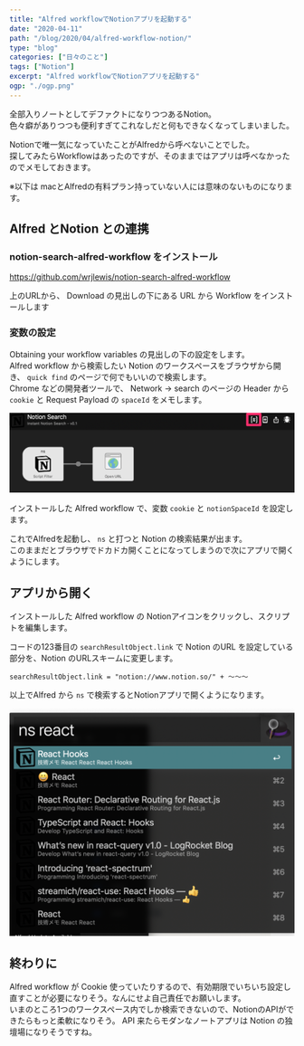 ```yaml
---
title: "Alfred workflowでNotionアプリを起動する"
date: "2020-04-11"
path: "/blog/2020/04/alfred-workflow-notion/"
type: "blog"
categories: ["日々のこと"]
tags: ["Notion"]
excerpt: "Alfred workflowでNotionアプリを起動する"
ogp: "./ogp.png"
---
```


全部入りノートとしてデファクトになりつつあるNotion。  
色々癖がありつつも便利すぎてこれなしだと何もできなくなってしまいました。

Notionで唯一気になっていたことがAlfredから呼べないことでした。  
探してみたらWorkflowはあったのですが、そのままではアプリは呼べなかったのでメモしておきます。

※以下は macとAlfredの有料プラン持っていない人には意味のないものになります。

## Alfred とNotion との連携

### notion-search-alfred-workflow をインストール
https://github.com/wrjlewis/notion-search-alfred-workflow

上のURLから、 Download の見出しの下にある URL から Workflow をインストールします

### 変数の設定

Obtaining your workflow variables の見出しの下の設定をします。  
Alfred workflow から検索したい Notion のワークスペースをブラウザから開き、 `quick find` のページで何でもいいので検索します。  
Chrome などの開発者ツールで、 Network → search のページの Header から `cookie` と Request Payload の `spaceId` をメモします。 

![ワークフロー](Alfred_Preferences.png)

インストールした Alfred workflow で、変数 `cookie` と `notionSpaceId` を設定します。

これでAlfredを起動し、 `ns` と打つと Notion の検索結果が出ます。  
このままだとブラウザでドカドカ開くことになってしまうので次にアプリで開くようにします。

## アプリから開く
インストールした Alfred workflow の Notionアイコンをクリックし、スクリプトを編集します。

コードの123番目の `searchResultObject.link` で Notion のURL を設定している部分を、Notion のURLスキームに変更します。

```
searchResultObject.link = "notion://www.notion.so/" + 〜〜〜
```

以上でAlfred から `ns` で検索するとNotionアプリで開くようになります。

![Alfredから呼び出す](alfred.png)

## 終わりに

Alfred workflow が Cookie 使っていたりするので、有効期限でいちいち設定し直すことが必要になりそう。なんにせよ自己責任でお願いします。  
いまのところ1つのワークスペース内でしか検索できないので、NotionのAPIができたらもっと柔軟になりそう。 API 来たらモダンなノートアプリは Notion の独壇場になりそうですね。
